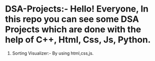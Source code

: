 # DSA-Projects:- Hello! Everyone, In this repo you can see some DSA Projects which are done with the help of C++, Html, Css, Js, Python.
1. Sorting Visualizer:- By using html,css,js.
